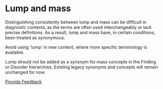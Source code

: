 # Lump and mass

Distinguishing consistently between lump and mass can be difficult in diagnostic contexts, as the terms are often used interchangeably or lack precise definitions. As a result, lump and mass have, in certain conditions, been treated as synonymous.

Avoid using 'lump' in new content, where more specific terminology is available.

Lump should not be added as a synonym for mass concepts in the Finding or Disorder hierarchies. Existing legacy synonyms and concepts will remain unchanged for now.






<a href="https://docs.google.com/forms/d/e/1FAIpQLScTmbZIf0UEQwYDkY27EEWBkaiYkHSbR0_9DmFrMLXoQLyL7Q/viewform?usp=pp_url&entry.1767247133=SCT+Editorial+Guide&entry.670899847=Lump%20and%20mass" class="button primary">Provide Feedback</a>

